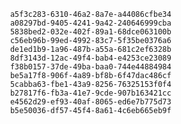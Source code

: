 
                a5f3c283-6310-46a2-8a7e-a44086cfbe34
                a08297bd-9405-4241-9a42-240646999cba
                5838bed2-032e-402f-89a1-68dce063100b
                c56eb96b-99ed-4992-83c7-5f35be0376a6
                de1ed1b9-1a96-487b-a55a-681c2ef6328b
                8df3143d-12ac-49f4-bab4-e4253ce23089
                f38b0157-37de-49ba-baa0-744e44884984
                be5a17f8-906f-4a89-bf8b-6f47dac486cf
                5cabba63-fbe1-43a9-8256-76325153f0f4
                b27817f6-fb3a-41e7-9cde-907b163421cc
                e4562d29-ef93-40af-8065-ed6e7b775d73
                b5e50036-df57-45f4-8a61-4c6eb665eb9f
                